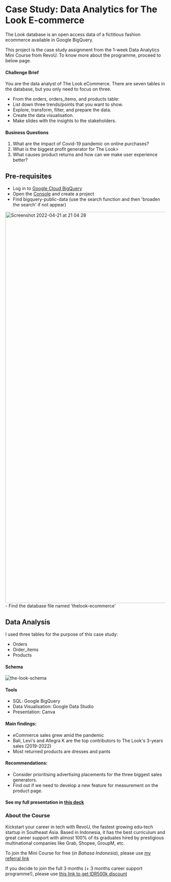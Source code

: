 # Case Study: Data Analytics for The Look E-commerce

The Look database is an open access data of a fictitious fashion ecommerce available in Google BigQuery.

This project is the case study assignment from the 1-week Data Analytics Mini Course from RevoU. To know more about the programme, proceed to below page.

#### Challenge Brief

You are the data analyst of The Look eCommerce. There are seven tables in the database, but you only need to focus on three. 
- From the orders, orders_items, and products table:
- List down three trends/points that you want to show.
- Explore, transform, filter, and prepare the data.
- Create the data visualisation.
- Make slides with the insights to the stakeholders.

#### Business Questions

1. What are the impact of Covid-19 pandemic on online purchases?
2. What is the biggest profit generator for The Look>
3. What causes product returns and how can we make user experience better?

## Pre-requisites
- Log in to [Google Cloud BigQuery](https://cloud.google.com/bigquery)
- Open the [Console](https://console.cloud.google.com/) and create a project
- Find bigquery-public-data (use the search function and then 'broaden the search' if not appear)
<img width="1225" alt="Screenshot 2022-04-21 at 21 04 28" src="https://user-images.githubusercontent.com/101298450/164543524-29da2594-fc6d-478e-bf87-09c6b9a9e92d.png">
- Find the database file named 'thelook-ecommerce'

## Data Analysis

I used three tables for the purpose of this case study:
- Orders
- Order_items
- Products

#### Schema
![the-look-schema](https://user-images.githubusercontent.com/101298450/164544039-8141a17c-d741-4816-b520-35cb846984a1.png)

#### Tools
- SQL: Google BigQuery
- Data Visualisation: Google Data Studio
- Presentation: Canva

#### Main findings:
- eCommerce sales grew amid the pandemic
- Bali, Levi's and Allegra K are the top contributors to The Look's 3-years sales (2019-2022)
- Most returned products are dresses and pants

#### Recommendations:
- Consider prioritising advertising placements for the three biggest sales generators.
- Find out if we need to develop a new feature for measurement on the product page.

#### See my full presentation in [this deck](https://www.canva.com/design/DAE-avOptYc/M-zsw5t-7EhlHvfIBCygvQ/view?utm_content=DAE-avOptYc&utm_campaign=designshare&utm_medium=link2&utm_source=sharebutton)

### About the Course

Kickstart your career in tech with RevoU, the fastest growing edu-tech startup in Southeast Asia. Based in Indonesia, it has the best curriculum and great career support with almost 100% of its graduates hired by prestigious multinational companies like Grab, Shopee, GroupM, etc.

To join the Mini Course for free (_in Bahasa Indonesia_), please use [my referral link](https://apply.revou.co/mini-course-da/?utm_source=referral&utm_medium=advocacy&utm_campaign=minicourse&refcode=amansari)

If you decide to join the full 3 months (+ 3 months career support programme!), please use [this link to get IDR500k discount]( https://apply.revou.co/mini-course-da/?utm_source=referral&utm_medium=advocacy&utm_campaign=minicourse&refcode=amansari)
